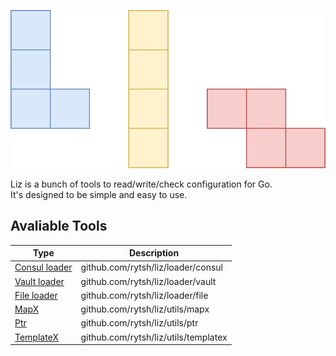 ![Liz](./_assets/liz.svg)

Liz is a bunch of tools to read/write/check configuration for Go.  
It's designed to be simple and easy to use.

## Avaliable Tools

| Type                                       | Description                          |
| ------------------------------------------ | ------------------------------------ |
| [Consul loader](./loader/consul/README.md) | github.com/rytsh/liz/loader/consul   |
| [Vault loader](./loader/vault/README.md)   | github.com/rytsh/liz/loader/vault    |
| [File loader](./loader/file/README.md)     | github.com/rytsh/liz/loader/file     |
| [MapX](./utils/mapx/README.md)             | github.com/rytsh/liz/utils/mapx      |
| [Ptr](./utils/ptr/README.md)               | github.com/rytsh/liz/utils/ptr       |
| [TemplateX](./utils/templatex/README.md)   | github.com/rytsh/liz/utils/templatex |
